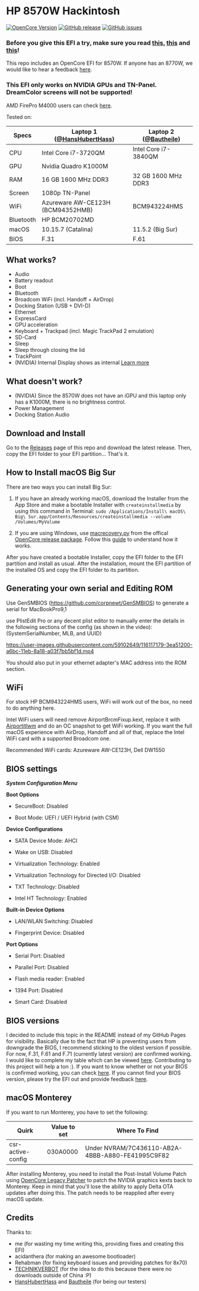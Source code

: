 # HP 8570W Hackintosh

[![OpenCore Version](https://img.shields.io/badge/OpenCore-0.7.3-green.svg)](https://github.com/SkyrilHD/HP-8570W-Hackintosh/)
[![GitHub release](https://img.shields.io/github/tag/SkyrilHD/HP-8570W-Hackintosh.svg)](https://github.com/SkyrilHD/HP-8570W-Hackintosh/releases/)
[![GitHub issues](https://img.shields.io/github/issues/SkyrilHD/HP-8570W-Hackintosh.svg)](https://github.com/SkyrilHD/HP-8570W-Hackintosh/issues/)

### Before you give this EFI a try, make sure you read [this](https://github.com/SkyrilHD/HP-8570W-Hackintosh/issues/10), [this](#BIOS-versions) and [this](#Generating-your-own-serial-and-Editing-ROM)!

This repo includes an OpenCore EFI for 8570W. If anyone has an 8770W, we would like to hear a feedback [here](https://github.com/SkyrilHD/HP-8570W-Hackintosh/issues/14).

### This EFI only works on NVIDIA GPUs and TN-Panel. DreamColor screens will not be supported!

AMD FirePro M4000 users can check [here](https://github.com/SkyrilHD/HP-8570W-Hackintosh/discussions/20).

Tested on:

| Specs | Laptop 1 ([@HansHubertHass](https://github.com/HansHubertHass)) | Laptop 2 ([@Bautheile](https://github.com/Bautheile)) |
| -- | -- | -- |
| CPU | Intel Core i7-3720QM | Intel Core i7-3840QM |
| GPU | Nvidia Quadro K1000M  | |
| RAM | 16 GB 1600 MHz DDR3  | 32 GB 1600 MHz DDR3 |
| Screen | 1080p TN-Panel  | |
| WiFi | Azureware AW-CE123H (BCM94352HMB) | BCM943224HMS |
| Bluetooth | HP BCM20702MD |
| macOS | 10.15.7 (Catalina) | 11.5.2 (Big Sur) |
| BIOS | F.31 | F.61 |

## What works?

- Audio
- Battery readout
- Boot
- Bluetooth
- Broadcom WiFi (incl. Handoff + AirDrop)
- Docking Station (USB + DVI-D)
- Ethernet
- ExpressCard
- GPU acceleration
- Keyboard + Trackpad (incl. Magic TrackPad 2 emulation)
- SD-Card
- Sleep
- Sleep through closing the lid
- TrackPoint
- (NVIDIA) Internal Display shows as internal [Learn more](#NVIDIA-Patches)

## What doesn't work?

- (NVIDIA) Since the 8570W does not have an iGPU and this laptop only has a K1000M, there is no brightness control.
- Power Management
- Docking Station Audio

## Download and Install

Go to the [Releases](https://github.com/SkyrilHD/HP-8570W-Hackintosh/releases/) page of this repo and download the latest release. Then, copy the EFI folder to your EFI partition... That's it.

## How to Install macOS Big Sur

There are two ways you can install Big Sur:

1. If you have an already working macOS, download the Installer from the App Store and make a bootable Installer with `createinstallmedia` by using this command in Terminal: `sudo /Applications/Install\ macOS\ Big\ Sur.app/Contents/Resources/createinstallmedia --volume /Volumes/MyVolume`

2. If you are using Windows, use [macrecovery.py](https://github.com/acidanthera/OpenCorePkg/tree/master/Utilities/macrecovery) from the offical [OpenCore release package](https://github.com/acidanthera/OpenCorePkg/releases/). Follow this [guide](https://dortania.github.io/OpenCore-Install-Guide/installer-guide/winblows-install.html) to understand how it works.

After you have created a bootable Installer, copy the EFI folder to the EFI partition and install as usual. After the installation, mount the EFI partition of the installed OS and copy the EFI folder to its partition.

## Generating your own serial and Editing ROM

Use GenSMBIOS (https://github.com/corpnewt/GenSMBIOS) to generate a serial for MacBookPro9,1

use PlistEdit Pro or any decent plist editor to manually enter the details in the following sections of the config (as shown in the video): (SystemSerialNumber, MLB, and UUID)

https://user-images.githubusercontent.com/59102649/116117179-3ea51200-a6bc-11eb-8a18-a03f7bb5bf1d.mp4

You should also put in your ethernet adapter's MAC address into the ROM section.

## WiFi

For stock HP BCM943224HMS users, WiFi will work out of the box, no need to do anything here.

Intel WiFi users will need remove AirportBrcmFixup.kext, replace it with [Airportitlwm](https://github.com/OpenIntelWireless/itlwm/releases) and do an OC snapshot to get WiFi working. If you want the full macOS experience with AirDrop, Handoff and all of that, replace the Intel WiFi card with a supported Broadcom one.

Recommended WiFi cards: Azureware AW-CE123H, Dell DW1550

## BIOS settings

***System Configuration Menu***

**Boot Options**

* SecureBoot: Disabled

* Boot Mode: UEFI / UEFI Hybrid (with CSM)

**Device Configurations**
    
* SATA Device Mode: AHCI

* Wake on USB: Disabled

* Virtualization Technology: Enabled

* Virtualization Technology for Directed I/O: Disabled

* TXT Technology: Disabled

* Intel HT Technology: Enabled

**Built-in Device Options**
    
* LAN/WLAN Switching: Disabled

* Fingerprint Device: Disabled

**Port Options**
    
* Serial Port: Disabled

* Parallel Port: Disabled

* Flash media reader: Enabled

* 1394 Port: Disabled

* Smart Card: Disabled

## BIOS versions

I decided to include this topic in the README instead of my GitHub Pages for visibility. Basically due to the fact that HP is preventing users from downgrade the BIOS, I recommend sticking to the oldest version if possible. For now, F.31, F.61 and F.71 (currently latest version) are confirmed working. I would like to complete my table which can be viewed [here](https://github.com/SkyrilHD/HP-8570W-Hackintosh/issues/10). Contributing to this project will help a ton :). If you want to know whether or not your BIOS is confirmed working, you can check [here](https://github.com/SkyrilHD/HP-8570W-Hackintosh/issues?q=label%3ABIOS+). If you cannot find your BIOS version, please try the EFI out and provide feedback [here](https://github.com/SkyrilHD/HP-8570W-Hackintosh/issues/new/choose).

## macOS Monterey

If you want to run Monterey, you have to set the following:

| Quirk | Value to set | Where To Find |
| -- | -- | -- |
| csr-active-config | 030A0000 | Under NVRAM/7C436110-AB2A-4BBB-A880-FE41995C9F82 |

After installing Monterey, you need to install the Post-Install Volume Patch using [OpenCore Legacy Patcher](https://github.com/dortania/OpenCore-Legacy-Patcher/releases) to patch the NVIDIA graphics kexts back to Monterey. Keep in mind that you'll lose the ability to apply Delta OTA updates after doing this.
The patch needs to be reapplied after every macOS update.

## Credits

Thanks to:

- me (for wasting my time writing this, providing fixes and creating this EFI)
- acidanthera (for making an awesome bootloader)
- Rehabman (for fixing keyboard issues and providing patches for 8x70)
- [TECHNIKVERBOT](https://github.com/TECHNIKVERBOT) (for the idea to do this because there were no downloads outside of China :P)
- [HansHubertHass](https://github.com/HansHubertHass) and [Bautheile](https://github.com/Bautheile) (for being our testers)
